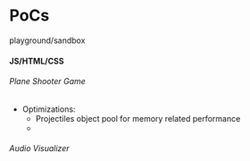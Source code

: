 # PoCs
playground/sandbox

#### JS/HTML/CSS

###### Plane Shooter Game
- Optimizations:
	- Projectiles object pool for memory related performance
	- 

###### Audio Visualizer
